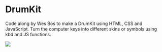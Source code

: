 # DrumKit

Code along by Wes Bos to make a DrumKit using HTML, CSS and JavaScript.  Turn the computer keys into different skins or symbols using kbd and JS functions.  
  
  ![](../images/finalProject.jpg)
